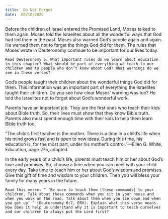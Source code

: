 ```yaml
---
title:  Do Not Forget 
date:  08/10/2020
---
```


Before the children of Israel entered the Promised Land, Moses talked to them again. Moses told the Israelites about all the wonderful ways that God had led them in the past. Moses also warned God’s people again and again. He warned them not to forget the things God did for them. The rules that Moses wrote in Deuteronomy continue to be important for our lives today.

`Read Deuteronomy 6. What important rules do we learn about education in this chapter? What should be part of everything we teach to our children and to people who don’t know about God? What warnings do we see in these verses?`

God’s people taught their children about the wonderful things God did for them. This information was an important part of everything the Israelites taught their children. Do you see how clear Moses’ warning was too? He told the Israelites not to forget about God’s wonderful work.

Parents have an important job. They are the first ones who teach their kids about Bible truth. So, their lives must show that they know Bible truth. Parents also must spend enough time with their kids to help them learn Bible truth too.

“The child’s first teacher is the mother. There is a time in a child’s life when his mind grows fast and is open to new ideas. During this time, his education is, for the most part, under his mother’s control.”—Ellen G. White, Education, page 275, adapted.

In the early years of a child’s life, parents must teach him or her about God’s love and promises. So, choose a time when you can meet with your child every day. Take time to teach him or her about God’s wisdom and promises. Give this gift of time and wisdom to your children. Then you will bless your family for many years in the future.

`Read this verse: “ ‘Be sure to teach them [these commands] to your children. Talk about these commands when you sit in your house and when you walk on the road. Talk about them when you lie down and when you get up’ ” (Deuteronomy 6:7, ERV). Explain what this verse means. How does it help us understand why it is important to teach ourselves and our children to always put the Lord first?`